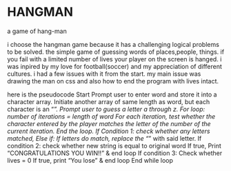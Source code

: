 # HANGMAN
a game of hang-man

i choose the hangman game because it has a challenging logical problems to be solved.
the simple game of guessing words of places,people, things. if you fail with a limited number of lives your player on the screen is hanged.
 i was inpired by my love for football(soccer) and my appreciation of different cultures.
 i had a few issues with it from the start. my main issue was drawing the man on css and also how to end the program with lives intact. 

here is the pseudocode
Start
 Prompt user to enter word and store it into a character array.
 Initiate another array of same length as word, but each character is an “_”.
 Prompt user to guess a letter a through z.
 For loop: number of iterations = length of word
 For each iteration, test whether the character entered by the player matches
the letter of the number of the current iteration.
 End the loop.
 If Condition 1: check whether any letters matched,
 Else if: If letters do match,
 replace the “_” with said letter.
 If condition 2: check whether new string is equal to original word
 If true, Print “CONGRATULATIONS YOU WIN!!” & end loop
 If condition 3: Check whether lives = 0
 If true, print “You lose” & end loop
 End while loop
